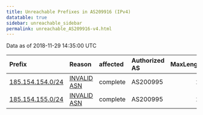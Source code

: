```yaml
---
title: Unreachable Prefixes in AS209916 (IPv4)
datatable: true
sidebar: unreachable_sidebar
permalink: unreachable_AS209916-v4.html
---
```


Data as of 2018-11-29 14:35:00 UTC


<div class="datatable-begin"></div>

| Prefix                                                     | Reason                                                                                                   | affected   | Authorized AS   |   MaxLength | Anchor                                         |   unreachable /24s |
|:-----------------------------------------------------------|:---------------------------------------------------------------------------------------------------------|:-----------|:----------------|------------:|:-----------------------------------------------|-------------------:|
| [185.154.154.0/24](https://stat.ripe.net/185.154.154.0/24) | [INVALID ASN](https://rpki-validator.ripe.net/announcement-preview?asn=AS209916&prefix=185.154.154.0/24) | complete   | AS200995        |          24 | [RIPE](unreachable_RIPE_NCC_RPKI_Root-v4.html) |                  1 |
| [185.154.155.0/24](https://stat.ripe.net/185.154.155.0/24) | [INVALID ASN](https://rpki-validator.ripe.net/announcement-preview?asn=AS209916&prefix=185.154.155.0/24) | complete   | AS200995        |          24 | [RIPE](unreachable_RIPE_NCC_RPKI_Root-v4.html) |                  1 |

<div class="datatable-end"></div>